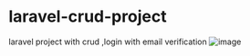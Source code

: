 # laravel-crud-project
laravel project with crud ,login with email verification
![image](https://user-images.githubusercontent.com/96628989/167931707-3aef6fa1-b04c-4572-8fbc-de871b234a9c.png)

